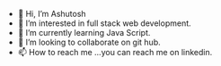 - 👋 Hi, I’m Ashutosh
- 👀 I’m interested in full stack web development.
- 🌱 I’m currently learning Java Script.
- 💞️ I’m looking to collaborate on git hub.
- 📫 How to reach me ...you can reach me on linkedin.

<!---
iashutosh01/iashutosh01 is a ✨ special ✨ repository because its `README.md` (this file) appears on your GitHub profile.
You can click the Preview link to take a look at your changes.
--->
